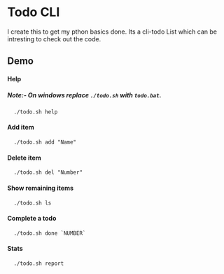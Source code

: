 
# Todo CLI

I create this to get my pthon basics done. Its  a cli-todo List which can be intresting to check out the code.



## Demo

#### Help
##### Note:- On windows replace ```./todo.sh``` with ```todo.bat```.
```http
  ./todo.sh help
```

#### Add item

```http
  ./todo.sh add "Name"
```

####  Delete item
```http
  ./todo.sh del "Number"
```
#### Show remaining items
```http
  ./todo.sh ls
```

#### Complete a todo
```http
  ./todo.sh done `NUMBER`
```

#### Stats
```http
  ./todo.sh report 
```
